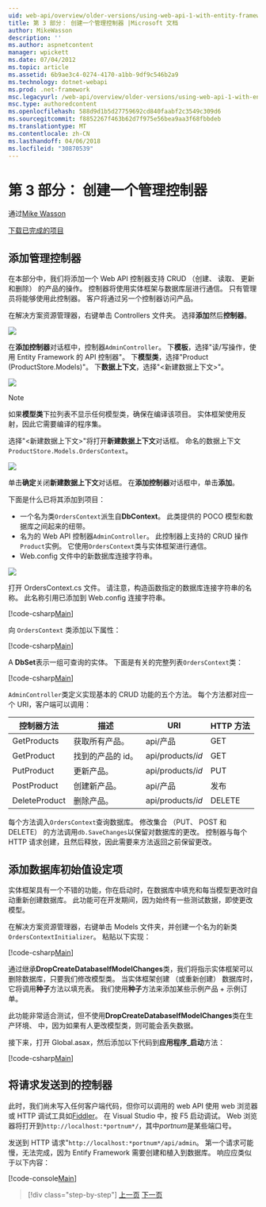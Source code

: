 ```yaml
---
uid: web-api/overview/older-versions/using-web-api-1-with-entity-framework-5/using-web-api-with-entity-framework-part-3
title: 第 3 部分： 创建一个管理控制器 |Microsoft 文档
author: MikeWasson
description: ''
ms.author: aspnetcontent
manager: wpickett
ms.date: 07/04/2012
ms.topic: article
ms.assetid: 6b9ae3c4-0274-4170-a1bb-9df9c546b2a9
ms.technology: dotnet-webapi
ms.prod: .net-framework
msc.legacyurl: /web-api/overview/older-versions/using-web-api-1-with-entity-framework-5/using-web-api-with-entity-framework-part-3
msc.type: authoredcontent
ms.openlocfilehash: 588d9d1b5d27759692cd840faabf2c3549c309d6
ms.sourcegitcommit: f8852267f463b62d7f975e56bea9aa3f68fbbdeb
ms.translationtype: MT
ms.contentlocale: zh-CN
ms.lasthandoff: 04/06/2018
ms.locfileid: "30870539"
---
```

<a name="part-3-creating-an-admin-controller"></a>第 3 部分： 创建一个管理控制器
====================
通过[Mike Wasson](https://github.com/MikeWasson)

[下载已完成的项目](http://code.msdn.microsoft.com/ASP-NET-Web-API-with-afa30545)

## <a name="add-an-admin-controller"></a>添加管理控制器

在本部分中，我们将添加一个 Web API 控制器支持 CRUD （创建、 读取、 更新和删除） 的产品的操作。 控制器将使用实体框架与数据库层进行通信。 只有管理员将能够使用此控制器。 客户将通过另一个控制器访问产品。

在解决方案资源管理器，右键单击 Controllers 文件夹。 选择**添加**然后**控制器**。

![](using-web-api-with-entity-framework-part-3/_static/image1.png)

在**添加控制器**对话框中，控制器`AdminController`。 下**模板**，选择&quot;读/写操作，使用 Entity Framework 的 API 控制器&quot;。 下**模型类**，选择"Product (ProductStore.Models)"。 下**数据上下文**，选择"&lt;新建数据上下文&gt;"。

![](using-web-api-with-entity-framework-part-3/_static/image2.png)

> [!NOTE]
> 如果**模型类**下拉列表不显示任何模型类，确保在编译该项目。 实体框架使用反射，因此它需要编译的程序集。


选择"&lt;新建数据上下文&gt;"将打开**新建数据上下文**对话框。 命名的数据上下文`ProductStore.Models.OrdersContext`。

![](using-web-api-with-entity-framework-part-3/_static/image3.png)

单击**确定**关闭**新建数据上下文**对话框。 在**添加控制器**对话框中，单击**添加**。

下面是什么已将其添加到项目：

- 一个名为类`OrdersContext`派生自**DbContext**。 此类提供的 POCO 模型和数据库之间起来的纽带。
- 名为的 Web API 控制器`AdminController`。 此控制器上支持的 CRUD 操作`Product`实例。 它使用`OrdersContext`类与实体框架进行通信。
- Web.config 文件中的新数据库连接字符串。

![](using-web-api-with-entity-framework-part-3/_static/image4.png)

打开 OrdersContext.cs 文件。 请注意，构造函数指定的数据库连接字符串的名称。 此名称引用已添加到 Web.config 连接字符串。

[!code-csharp[Main](using-web-api-with-entity-framework-part-3/samples/sample1.cs)]

向 `OrdersContext` 类添加以下属性：

[!code-csharp[Main](using-web-api-with-entity-framework-part-3/samples/sample2.cs)]

A **DbSet**表示一组可查询的实体。 下面是有关的完整列表`OrdersContext`类：

[!code-csharp[Main](using-web-api-with-entity-framework-part-3/samples/sample3.cs)]

`AdminController`类定义实现基本的 CRUD 功能的五个方法。 每个方法都对应一个 URI，客户端可以调用：

| 控制器方法 | 描述 | URI | HTTP 方法 |
| --- | --- | --- | --- |
| GetProducts | 获取所有产品。 | api/产品 | GET |
| GetProduct | 找到的产品的 id。 | api/products/*id* | GET |
| PutProduct | 更新产品。 | api/products/*id* | PUT |
| PostProduct | 创建新产品。 | api/产品 | 发布 |
| DeleteProduct | 删除产品。 | api/products/*id* | DELETE |

每个方法调入`OrdersContext`查询数据库。 修改集合 （PUT、 POST 和 DELETE） 的方法调用`db.SaveChanges`以保留对数据库的更改。 控制器与每个 HTTP 请求创建，且然后释放，因此需要来方法返回之前保留更改。

## <a name="add-a-database-initializer"></a>添加数据库初始值设定项

实体框架具有一个不错的功能，你在启动时，在数据库中填充和每当模型更改时自动重新创建数据库。 此功能可在开发期间，因为始终有一些测试数据，即使更改模型。

在解决方案资源管理器，右键单击 Models 文件夹，并创建一个名为的新类`OrdersContextInitializer`。 粘贴以下实现：

[!code-csharp[Main](using-web-api-with-entity-framework-part-3/samples/sample4.cs)]

通过继承**DropCreateDatabaseIfModelChanges**类，我们将指示实体框架可以删除数据库，只要我们修改模型类。 当实体框架创建 （或重新创建） 数据库时，它将调用**种子**方法以填充表。 我们使用**种子**方法来添加某些示例产品 + 示例订单。

此功能非常适合测试，但不使用**DropCreateDatabaseIfModelChanges**类在生产环境、 中，因为如果有人更改模型类，则可能会丢失数据。

接下来，打开 Global.asax，然后添加以下代码到**应用程序\_启动**方法：

[!code-csharp[Main](using-web-api-with-entity-framework-part-3/samples/sample5.cs)]

## <a name="send-a-request-to-the-controller"></a>将请求发送到的控制器

此时，我们尚未写入任何客户端代码，但你可以调用的 web API 使用 web 浏览器或 HTTP 调试工具如[Fiddler](http://www.fiddler2.com/fiddler2/)。 在 Visual Studio 中，按 F5 启动调试。 Web 浏览器将打开到`http://localhost:*portnum*/`，其中*portnum*是某些端口号。

发送到 HTTP 请求"`http://localhost:*portnum*/api/admin`。 第一个请求可能慢，无法完成，因为 Entify Framework 需要创建和植入到数据库。 响应应类似于以下内容：

[!code-console[Main](using-web-api-with-entity-framework-part-3/samples/sample6.cmd)]

> [!div class="step-by-step"]
> [上一页](using-web-api-with-entity-framework-part-2.md)
> [下一页](using-web-api-with-entity-framework-part-4.md)
